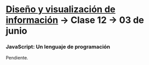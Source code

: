 # [Diseño y visualización de información](https://github.com/profesorfaco/aud5v027-2025) → Clase 12 → 03 de junio

### JavaScript: Un lenguaje de programación

Pendiente.